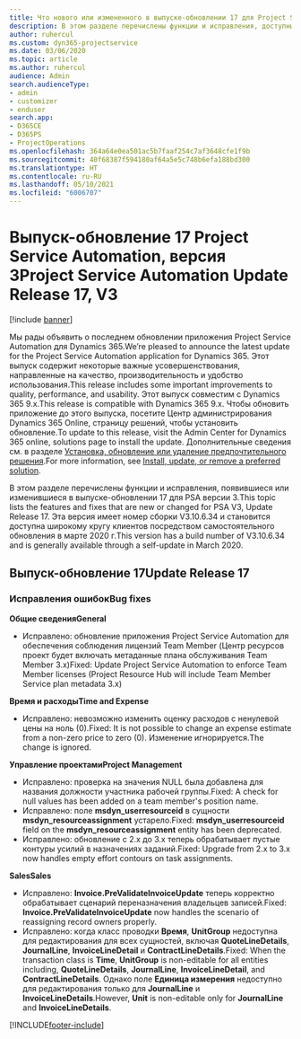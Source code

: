 ```yaml
---
title: Что нового или измененного в выпуске-обновлении 17 для Project Service Automation версии 3
description: В этом разделе перечислены функции и исправления, доступные в выпуске-обновлении 17 для Project Service Automation версии 3.
author: ruhercul
ms.custom: dyn365-projectservice
ms.date: 03/06/2020
ms.topic: article
ms.author: ruhercul
audience: Admin
search.audienceType:
- admin
- customizer
- enduser
search.app:
- D365CE
- D365PS
- ProjectOperations
ms.openlocfilehash: 364a64e0ea501ac5b7faaf254c7af3648cfe1f9b
ms.sourcegitcommit: 40f68387f594180af64a5e5c748b6efa188bd300
ms.translationtype: HT
ms.contentlocale: ru-RU
ms.lasthandoff: 05/10/2021
ms.locfileid: "6006707"
---
```

# <a name="project-service-automation-update-release-17-v3"></a><span data-ttu-id="991d1-103">Выпуск-обновление 17 Project Service Automation, версия 3</span><span class="sxs-lookup"><span data-stu-id="991d1-103">Project Service Automation Update Release 17, V3</span></span>

[!include [banner](../includes/psa-now-project-operations.md)]

<span data-ttu-id="991d1-104">Мы рады объявить о последнем обновлении приложения Project Service Automation для Dynamics 365.</span><span class="sxs-lookup"><span data-stu-id="991d1-104">We’re pleased to announce the latest update for the Project Service Automation application for Dynamics 365.</span></span> <span data-ttu-id="991d1-105">Этот выпуск содержит некоторые важные усовершенствования, направленные на качество, производительность и удобство использования.</span><span class="sxs-lookup"><span data-stu-id="991d1-105">This release includes some important improvements to quality, performance, and usability.</span></span>  <span data-ttu-id="991d1-106">Этот выпуск совместим с Dynamics 365 9.x.</span><span class="sxs-lookup"><span data-stu-id="991d1-106">This release is compatible with Dynamics 365 9.x.</span></span> <span data-ttu-id="991d1-107">Чтобы обновить приложение до этого выпуска, посетите Центр администрирования Dynamics 365 Online, страницу решений, чтобы установить обновление.</span><span class="sxs-lookup"><span data-stu-id="991d1-107">To update to this release, visit the Admin Center for Dynamics 365 online, solutions page to install the update.</span></span> <span data-ttu-id="991d1-108">Дополнительные сведения см. в разделе [Установка, обновление или удаление предпочтительного решения](/power-platform/admin/install-remove-preferred-solution).</span><span class="sxs-lookup"><span data-stu-id="991d1-108">For more information, see [Install, update, or remove a preferred solution](/power-platform/admin/install-remove-preferred-solution).</span></span>

<span data-ttu-id="991d1-109">В этом разделе перечислены функции и исправления, появившиеся или изменившиеся в выпуске-обновлении 17 для PSA версии 3.</span><span class="sxs-lookup"><span data-stu-id="991d1-109">This topic lists the features and fixes that are new or changed for PSA V3, Update Release 17.</span></span> <span data-ttu-id="991d1-110">Эта версия имеет номер сборки V3.10.6.34 и становится доступна широкому кругу клиентов посредством самостоятельного обновления в марте 2020 г.</span><span class="sxs-lookup"><span data-stu-id="991d1-110">This version has a build number of V3.10.6.34 and is generally available through a self-update in March 2020.</span></span>


## <a name="update-release-17"></a><span data-ttu-id="991d1-111">Выпуск-обновление 17</span><span class="sxs-lookup"><span data-stu-id="991d1-111">Update Release 17</span></span>

### <a name="bug-fixes"></a><span data-ttu-id="991d1-112">Исправления ошибок</span><span class="sxs-lookup"><span data-stu-id="991d1-112">Bug fixes</span></span>

<span data-ttu-id="991d1-113">**Общие сведения**</span><span class="sxs-lookup"><span data-stu-id="991d1-113">**General**</span></span>

- <span data-ttu-id="991d1-114">Исправлено: обновление приложения Project Service Automation для обеспечения соблюдения лицензий Team Member (Центр ресурсов проект будет включать метаданные плана обслуживания Team Member 3.x)</span><span class="sxs-lookup"><span data-stu-id="991d1-114">Fixed: Update Project Service Automation to enforce Team Member licenses (Project Resource Hub will include Team Member Service plan metadata 3.x)</span></span>
 
<span data-ttu-id="991d1-115">**Время и расходы**</span><span class="sxs-lookup"><span data-stu-id="991d1-115">**Time and Expense**</span></span>

- <span data-ttu-id="991d1-116">Исправлено: невозможно изменить оценку расходов с ненулевой цены на ноль (0).</span><span class="sxs-lookup"><span data-stu-id="991d1-116">Fixed: It is not possible to change an expense estimate from a non-zero price to zero (0).</span></span> <span data-ttu-id="991d1-117">Изменение игнорируется.</span><span class="sxs-lookup"><span data-stu-id="991d1-117">The change is ignored.</span></span>

<span data-ttu-id="991d1-118">**Управление проектами**</span><span class="sxs-lookup"><span data-stu-id="991d1-118">**Project Management**</span></span>

- <span data-ttu-id="991d1-119">Исправлено: проверка на значения NULL была добавлена для названия должности участника рабочей группы.</span><span class="sxs-lookup"><span data-stu-id="991d1-119">Fixed: A check for null values has been added on a team member's position name.</span></span>
- <span data-ttu-id="991d1-120">Исправлено: поле **msdyn_userresourceid** в сущности **msdyn_resourceassignment** устарело.</span><span class="sxs-lookup"><span data-stu-id="991d1-120">Fixed: **msdyn_userresourceid** field on the **msdyn_resourceassignment** entity has been deprecated.</span></span>
- <span data-ttu-id="991d1-121">Исправлено: обновление с 2.x до 3.x теперь обрабатывает пустые контуры усилий в назначениях заданий.</span><span class="sxs-lookup"><span data-stu-id="991d1-121">Fixed: Upgrade from 2.x to 3.x now handles empty effort contours on task assignments.</span></span>

<span data-ttu-id="991d1-122">**Sales**</span><span class="sxs-lookup"><span data-stu-id="991d1-122">**Sales**</span></span>

- <span data-ttu-id="991d1-123">Исправлено: **Invoice.PreValidateInvoiceUpdate** теперь корректно обрабатывает сценарий переназначения владельцев записей.</span><span class="sxs-lookup"><span data-stu-id="991d1-123">Fixed: **Invoice.PreValidateInvoiceUpdate** now handles the scenario of reassigning record owners properly.</span></span>
- <span data-ttu-id="991d1-124">Исправлено: когда класс проводки **Время**, **UnitGroup** недоступна для редактирования для всех сущностей, включая **QuoteLineDetails**, **JournalLine**, **InvoiceLineDetail** и **ContractLineDetails**.</span><span class="sxs-lookup"><span data-stu-id="991d1-124">Fixed: When the transaction class is **Time**, **UnitGroup** is non-editable for all entities including, **QuoteLineDetails**, **JournalLine**, **InvoiceLineDetail**, and **ContractLineDetails**.</span></span> <span data-ttu-id="991d1-125">Однако поле **Единица измерения** недоступно для редактирования только для **JournalLine** и **InvoiceLineDetails**.</span><span class="sxs-lookup"><span data-stu-id="991d1-125">However, **Unit** is non-editable only for **JournalLine** and **InvoiceLineDetails**.</span></span>




[!INCLUDE[footer-include](../includes/footer-banner.md)]
